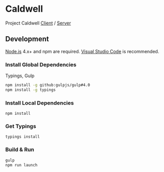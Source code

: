 # Caldwell
Project Caldwell
[Client](https://github.com/HSAR/Caldwell) / [Server](https://github.com/HSAR/Caldwell-Server)

## Development

[Node.js](https://nodejs.org/) 4.x+ and npm  are required. [Visual Studio Code](https://code.visualstudio.com/) is recommended.

### Install Global Dependencies
Typings, Gulp

```sh
npm install -g github:gulpjs/gulp#4.0
npm install -g typings
```

### Install Local Dependencies

`npm install`

### Get Typings

`typings install`

### Build & Run

```sh
gulp
npm run launch
```

